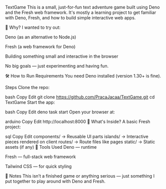 TextGame
This is a small, just-for-fun text adventure game built using Deno and the Fresh web framework. It's mostly a learning project to get familiar with Deno, Fresh, and how to build simple interactive web apps.

🧠 Why?
I wanted to try out:

Deno (as an alternative to Node.js)

Fresh (a web framework for Deno)

Building something small and interactive in the browser

No big goals — just experimenting and having fun.

🛠 How to Run
Requirements
You need Deno installed (version 1.30+ is fine).

Steps
Clone the repo:

bash
Copy
Edit
git clone https://github.com/PracaJacaa/TextGame.git
cd TextGame
Start the app:

bash
Copy
Edit
deno task start
Open your browser at:

arduino
Copy
Edit
http://localhost:8000
📁 What's Inside?
A basic Fresh project:

sql
Copy
Edit
components/    → Reusable UI parts
islands/       → Interactive pieces rendered on client
routes/        → Route files like pages
static/        → Static assets (if any)
🔧 Tools Used
Deno — runtime

Fresh — full-stack web framework

Tailwind CSS — for quick styling

📌 Notes
This isn’t a finished game or anything serious — just something I put together to play around with Deno and Fresh.
